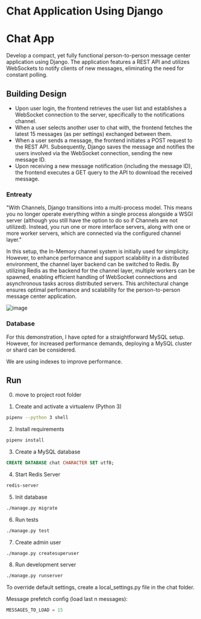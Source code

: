 # Chat Application Using Django

# Chat App  #

Develop a compact, yet fully functional person-to-person message center application using Django. The application features a REST API and utilizes WebSockets to notify clients of new messages, eliminating the need for constant polling.

## Building Design ##
 - Upon user login, the frontend retrieves the user list and establishes a WebSocket connection to the server, specifically to the notifications channel.
 - When a user selects another user to chat with, the frontend fetches the latest 15 messages (as per settings) exchanged between them.
 - When a user sends a message, the frontend initiates a POST request to the REST API. Subsequently, Django saves the message and notifies the users involved via the WebSocket connection, sending the new message ID.
 - Upon receiving a new message notification (including the message ID), the frontend executes a GET query to the API to download the received message.

### Entreaty ###
"With Channels, Django transitions into a multi-process model. This means you no longer operate everything within a single process alongside a WSGI server (although you still have the option to do so if Channels are not utilized). Instead, you run one or more interface servers, along with one or more worker servers, which are connected via the configured channel layer."

In this setup, the In-Memory channel system is initially used for simplicity. However, to enhance performance and support scalability in a distributed environment, the channel layer backend can be switched to Redis. By utilizing Redis as the backend for the channel layer, multiple workers can be spawned, enabling efficient handling of WebSocket connections and asynchronous tasks across distributed servers. This architectural change ensures optimal performance and scalability for the person-to-person message center application.

![image](https://awesomescreenshot.s3.amazonaws.com/image/1070634/46713261-8395f07e4d3db73c26695186e903e274.png?X-Amz-Algorithm=AWS4-HMAC-SHA256&X-Amz-Credential=AKIAJSCJQ2NM3XLFPVKA%2F20240312%2Fus-east-1%2Fs3%2Faws4_request&X-Amz-Date=20240312T183116Z&X-Amz-Expires=28800&X-Amz-SignedHeaders=host&X-Amz-Signature=a45912f675c5253d8a5f40945165d0c9dfc9aa9b464b791f1f0bf769f2f0880e)

### Database ###
For this demonstration, I have opted for a straightforward MySQL setup. However, for increased performance demands, deploying a MySQL cluster or shard can be considered.

We are using indexes to improve performance.

## Run ##

0. move to project root folder


1. Create and activate a virtualenv (Python 3)
```bash
pipenv --python 3 shell
```
2. Install requirements
```bash
pipenv install
```
3. Create a MySQL database
```sql
CREATE DATABASE chat CHARACTER SET utf8;
```
4. Start Redis Server
```bash
redis-server
```

5. Init database
```bash
./manage.py migrate
```
6. Run tests
```bash
./manage.py test
```

7. Create admin user
```bash
./manage.py createsuperuser
```

8. Run development server
```bash
./manage.py runserver
```

To override default settings, create a local_settings.py file in the chat folder.

Message prefetch config (load last n messages):
```python
MESSAGES_TO_LOAD = 15
```
